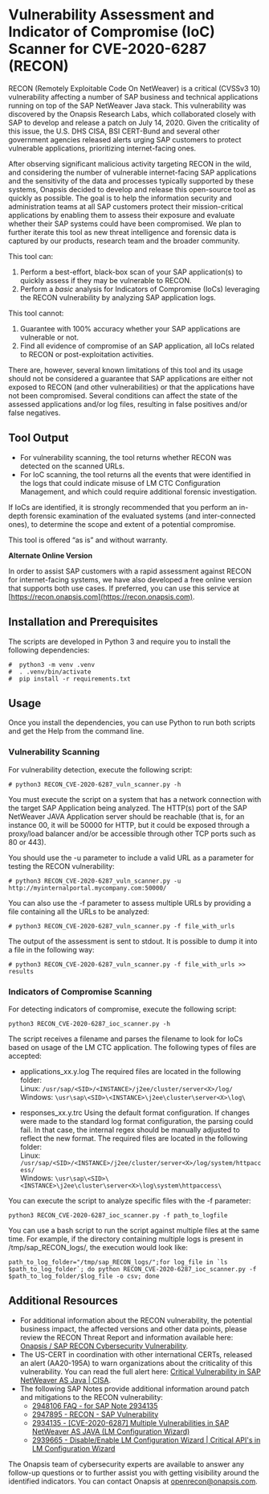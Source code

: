 # Vulnerability Assessment and Indicator of Compromise (IoC) Scanner for CVE-2020-6287 (RECON) 

RECON (Remotely Exploitable Code On NetWeaver) is a critical (CVSSv3 10) vulnerability affecting a number of SAP business and technical applications running on top of the SAP NetWeaver Java stack. This vulnerability was discovered by the Onapsis Research Labs, which collaborated closely with SAP to develop and release a patch on July 14, 2020. Given the criticality of this issue, the U.S. DHS CISA, BSI CERT-Bund and several other government agencies released alerts urging SAP customers to protect vulnerable applications, prioritizing internet-facing ones.

After observing significant malicious activity targeting RECON in the wild, and considering the number of vulnerable internet-facing SAP applications and the sensitivity of the data and processes typically supported by these systems, Onapsis decided to develop and release this open-source tool as quickly as possible. The goal is to help the information security and administration teams at all SAP customers protect their mission-critical applications by enabling them to assess their exposure and evaluate whether their SAP systems could have been compromised. We plan to further iterate this tool as new threat intelligence and forensic data is captured by our products, research team and the broader community.  

This tool can:
1. Perform a best-effort, black-box scan of your SAP application(s) to quickly assess if they may be vulnerable to RECON. 
2. Perform a *basic* analysis for Indicators of Compromise (IoCs) leveraging the RECON vulnerability by analyzing SAP application logs.

This tool cannot:
1. Guarantee with 100% accuracy whether your SAP applications are vulnerable or not.
2. Find all evidence of compromise of an SAP application, all IoCs related to RECON or post-exploitation activities.  

There are, however, several known limitations of this tool and its usage should not be considered a guarantee that SAP applications are either not exposed to RECON (and other vulnerabilities) or that the applications have not been compromised. Several conditions can affect the state of the assessed applications and/or log files, resulting in false positives and/or false negatives. 

## Tool Output

- For vulnerability scanning, the tool returns whether RECON was detected on the scanned URLs.
- For IoC scanning, the tool returns all the events that were identified in the logs that could indicate misuse of LM CTC Configuration Management, and which could require additional forensic investigation.

If IoCs are identified, it is strongly recommended that you perform an in-depth forensic examination of the evaluated systems (and inter-connected ones), to determine the scope and extent of a potential compromise. 

This tool is offered “as is” and without warranty.

**Alternate Online Version**

In order to assist SAP customers with a rapid assessment against RECON for internet-facing systems, we have also developed a free online version that supports both use cases. If preferred, you can use this service at [https://recon.onapsis.com](https://recon.onapsis.com). 


## Installation and Prerequisites

The scripts are developed in Python 3 and require you to install the following dependencies:

```
#  python3 -m venv .venv
#  . .venv/bin/activate
#  pip install -r requirements.txt
```


## Usage
Once you install the dependencies, you can use Python to run both scripts and get the Help from the command line. 

### Vulnerability Scanning

For vulnerability detection, execute the following script:

```
# python3 RECON_CVE-2020-6287_vuln_scanner.py -h
```
You must execute the script on a system that has a network connection with the target SAP Application being analyzed. The HTTP(s) port of the SAP NetWeaver JAVA Application server should be reachable (that is, for an instance 00, it will be 50000 for HTTP, but it could be exposed through a proxy/load balancer and/or be accessible through other TCP ports such as 80 or 443).

You should use the -u parameter to include a valid URL as a parameter for testing the RECON vulnerability:

```
# python3 RECON_CVE-2020-6287_vuln_scanner.py -u http://myinternalportal.mycompany.com:50000/
```
You can also use the -f parameter to assess multiple URLs by providing a file containing all the URLs to be analyzed:

```
# python3 RECON_CVE-2020-6287_vuln_scanner.py -f file_with_urls 
```
The output of the assessment is sent to stdout. It is possible to dump it into a file in the following way:

```
# python3 RECON_CVE-2020-6287_vuln_scanner.py -f file_with_urls >> results
```

### Indicators of Compromise Scanning
For detecting indicators of compromise, execute the following script: 

```
python3 RECON_CVE-2020-6287_ioc_scanner.py -h
```
The script receives a filename and parses the filename to look for IoCs based on usage of the LM CTC application. The following types of files are accepted: 

- applications_xx.y.log 
The required files are located in the following folder: <br/>
Linux: `/usr/sap/<SID>/<INSTANCE>/j2ee/cluster/server<X>/log/` <br/>
Windows: `\usr\sap\<SID>\<INSTANCE>\j2ee\cluster\server<X>\log\`

- responses_xx.y.trc
Using the default format configuration. If changes were made to the standard log format configuration, the parsing could fail. In that case, the internal regex should be manually adjusted to reflect the new format. The required files are located in the following folder: <br/>
Linux: `/usr/sap/<SID>/<INSTANCE>/j2ee/cluster/server<X>/log/system/httpaccess/` <br/>
Windows: `\usr\sap\<SID>\<INSTANCE>\j2ee\cluster\server<X>\log\system\httpaccess\`

You can execute the script to analyze specific files with the -f parameter:

```
python3 RECON_CVE-2020-6287_ioc_scanner.py -f path_to_logfile
```
You can use a bash script to run the script against multiple files at the same time. For example, if the directory containing multiple logs is present in /tmp/sap_RECON_logs/, the execution would look like:

```
path_to_log_folder="/tmp/sap_RECON_logs/";for log_file in `ls $path_to_log_folder`; do python RECON_CVE-2020-6287_ioc_scanner.py -f $path_to_log_folder/$log_file -o csv; done
```
## Additional Resources 
- For additional information about the RECON vulnerability, the potential business impact, the affected versions and other data points, please review the RECON Threat Report and information available here: [Onapsis / SAP RECON Cybersecurity Vulnerability](https://www.onapsis.com/recon-sap-cyber-security-vulnerability).
- The US-CERT in coordination with other international CERTs, released an alert (AA20-195A) to warn organizations about the criticality of this vulnerability. You can read the full alert here: [Critical Vulnerability in SAP NetWeaver AS Java | CISA](https://us-cert.cisa.gov/ncas/alerts/aa20-195a).
- The following SAP Notes provide additional information around patch and mitigations to the RECON vulnerability:
  - [2948106 FAQ - for SAP Note 2934135](https://launchpad.support.sap.com/#/notes/2948106)
  - [2947895 - RECON - SAP Vulnerability](https://launchpad.support.sap.com/#/notes/2947895)
  - [2934135 - [CVE-2020-6287] Multiple Vulnerabilities in SAP NetWeaver AS JAVA (LM Configuration Wizard)](https://launchpad.support.sap.com/#/notes/2934135)
  - [2939665 - Disable/Enable LM Configuration Wizard | Critical API's in LM Configuration Wizard](https://launchpad.support.sap.com/#/notes/2939665)

The Onapsis team of cybersecurity experts are available to answer any follow-up questions or to further assist you with getting visibility around the identified indicators. You can contact Onapsis at openrecon@onapsis.com.

